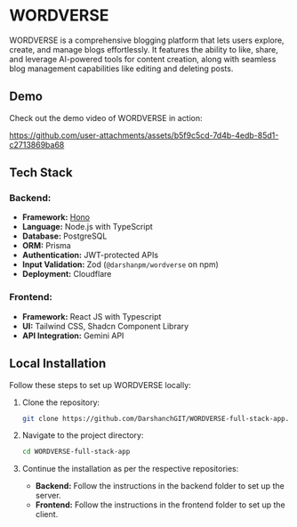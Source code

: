 # WORDVERSE

WORDVERSE is a comprehensive blogging platform that lets users explore, create, and manage blogs effortlessly. It features the ability to like, share, and leverage AI-powered tools for content creation, along with seamless blog management capabilities like editing and deleting posts.

## **Demo**
Check out the demo video of WORDVERSE in action: 


https://github.com/user-attachments/assets/b5f9c5cd-7d4b-4edb-85d1-c2713869ba68




## **Tech Stack**

### **Backend:**
- **Framework:** [Hono](https://hono.dev/)
- **Language:** Node.js with TypeScript
- **Database:** PostgreSQL
- **ORM:** Prisma
- **Authentication:** JWT-protected APIs
- **Input Validation:** Zod (`@darshanpm/wordverse` on npm)
- **Deployment:** Cloudflare

### **Frontend:**
- **Framework:** React JS with Typescript
- **UI:** Tailwind CSS, Shadcn Component Library
- **API Integration:** Gemini API


## **Local Installation**

Follow these steps to set up WORDVERSE locally:

1. Clone the repository:
   ```bash
   git clone https://github.com/DarshanchGIT/WORDVERSE-full-stack-app.git
   ```

2. Navigate to the project directory:
   ```bash
   cd WORDVERSE-full-stack-app
   ```

3. Continue the installation as per the respective repositories:

   - **Backend:** Follow the instructions in the backend folder to set up the server.
   - **Frontend:** Follow the instructions in the frontend folder to set up the client.

